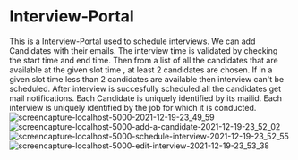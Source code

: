 # Interview-Portal
This is a Interview-Portal used to schedule interviews.
We can add Candidates with their emails. 
The interview time is validated by checking the start time and end time.
Then from a list of all the candidates that are available at the given slot time , at least 2 candidates are chosen.
If in a given slot time less than 2 candidates are available then interview can't be scheduled.
After interview is succesfully scheduled all the candidates get mail notifications.
Each Candidate is uniquely identified by its mailid.
Each interview is uniquely identified by the job for which it is conducted.
![screencapture-localhost-5000-2021-12-19-23_49_59](https://user-images.githubusercontent.com/59695863/146686551-bfbce331-bf6b-4d9d-b203-47614092a9ac.png)
![screencapture-localhost-5000-add-a-candidate-2021-12-19-23_52_02](https://user-images.githubusercontent.com/59695863/146686554-efbc92f2-5488-4b84-85bf-8f0001748b6c.png)
![screencapture-localhost-5000-schedule-interview-2021-12-19-23_52_55](https://user-images.githubusercontent.com/59695863/146686555-ea774884-f073-47d4-92e8-eb746f7582a3.png)
![screencapture-localhost-5000-edit-interview-2021-12-19-23_53_38](https://user-images.githubusercontent.com/59695863/146686558-113f0e8f-501d-4cd1-972e-1293c8085213.png)
